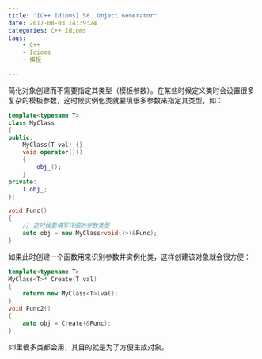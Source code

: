 ```yaml
---
title: "[C++ Idioms] 58. Object Generator"
date: 2017-08-03 14:39:24
categories: C++ Idioms
tags:
    - C++
    - Idioms
    - 模板

---
```

简化对象创建而不需要指定其类型（模板参数）。<!--more-->在某些时候定义类时会设置很多复杂的模板参数，这时候实例化类就要填很多参数来指定其类型，如：
```cpp
template<typename T>
class MyClass
{
public:
	MyClass(T val) {}
	void operator()()
	{
		obj_();
	}
private:
	T obj_;
};

void Func()
{
	// 这时候要填写详细的参数类型
	auto obj = new MyClass<void()>(&Func);
}
```

如果此时创建一个函数用来识别参数并实例化类，这样创建该对象就会很方便：
```cpp
template<typename T>
MyClass<T>* Create(T val)
{
	return new MyClass<T>(val);
}
void Func2()
{
	auto obj = Create(&Func);
}
```

stl里很多类都会用，其目的就是为了方便生成对象。
